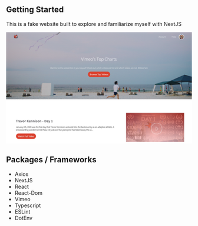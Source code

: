 ## Getting Started

This is a fake website built to explore and familiarize myself with NextJS

<img src="public/fake-site-screenshot.png"></img>

## Packages / Frameworks
- Axios
- NextJS
- React
- React-Dom
- Vimeo
- Typescript
- ESLint
- DotEnv